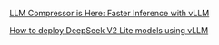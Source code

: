 [LLM Compressor is Here: Faster Inference with vLLM](https://neuralmagic.com/blog/llm-compressor-is-here-faster-inference-with-vllm/)

[How to deploy DeepSeek V2 Lite models using vLLM](https://www.53ai.com/news/finetuning/2024090663471.html)
